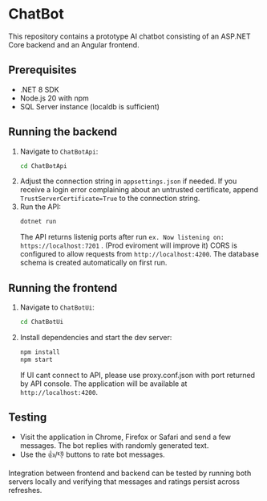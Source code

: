 # ChatBot

This repository contains a prototype AI chatbot consisting of an ASP.NET Core backend and an Angular frontend.

## Prerequisites
- .NET 8 SDK
- Node.js 20 with npm
- SQL Server instance (localdb is sufficient)

## Running the backend
1. Navigate to `ChatBotApi`:
   ```bash
   cd ChatBotApi
   ```
2. Adjust the connection string in `appsettings.json` if needed. If you receive a
   login error complaining about an untrusted certificate, append
   `TrustServerCertificate=True` to the connection string.
3. Run the API:
   ```bash
   dotnet run
   ```
   The API returns listenig ports after run `ex. Now listening on: https://localhost:7201` . (Prod eviroment will improve it)
   CORS is configured to allow requests from `http://localhost:4200`.
   The database schema is created automatically on first run.
   
## Running the frontend
1. Navigate to `ChatBotUi`:
   ```bash
   cd ChatBotUi
   ```
2. Install dependencies and start the dev server:
   ```bash
   npm install
   npm start
   ```
   If UI cant connect to API, please use proxy.conf.json with port returned by API console.
   The application will be available at `http://localhost:4200`.
   
## Testing
- Visit the application in Chrome, Firefox or Safari and send a few messages. The bot replies with randomly generated text.
- Use the 👍/👎 buttons to rate bot messages.

Integration between frontend and backend can be tested by running both servers locally and verifying that messages and ratings persist across refreshes.